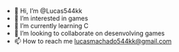 - 👋 Hi, I’m @Lucas544kk
- 👀 I’m interested in games
- 🌱 I’m currently learning C
- 💞️ I’m looking to collaborate on desenvolving games
- 📫 How to reach me lucasmachado544kk@gmail.com

<!---
Lucas544kk/Lucas544kk is a ✨ special ✨ repository because its `README.md` (this file) appears on your GitHub profile.
You can click the Preview link to take a look at your changes.
--->
